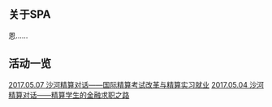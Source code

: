 ## 关于SPA

恩……

## 活动一览

[2017.05.07  沙河精算对话——国际精算考试改革与精算实习就业](/20170507/)
[2017.05.04  沙河精算对话——精算学生的金融求职之路](/20170504/)
